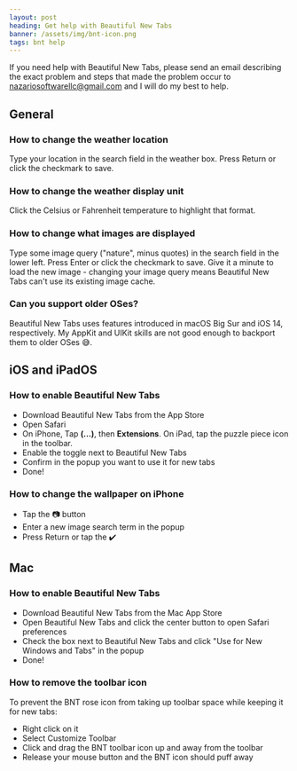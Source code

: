 ```yaml
---
layout: post
heading: Get help with Beautiful New Tabs
banner: /assets/img/bnt-icon.png
tags: bnt help
---
```


If you need help with Beautiful New Tabs, please send an email describing the exact problem and steps that made the problem occur to [nazariosoftwarellc@gmail.com](mailto:nazariosoftwarellc+bnt@gmail.com) and I will do my best to help.

## General

### How to change the weather location

Type your location in the search field in the weather box. Press Return or click the checkmark to save.

### How to change the weather display unit

Click the Celsius or Fahrenheit temperature to highlight that format.

### How to change what images are displayed

Type some image query ("nature", minus quotes) in the search field in the lower left. Press Enter or click the checkmark to save. Give it a minute to load the new image - changing your image query means Beautiful New Tabs can't use its existing image cache.

### Can you support older OSes?

Beautiful New Tabs uses features introduced in macOS Big Sur and iOS 14, respectively. My AppKit and UIKit skills are not good enough to backport them to older OSes 😅.

## iOS and iPadOS

### How to enable Beautiful New Tabs

- Download Beautiful New Tabs from the App Store
- Open Safari
- On iPhone, Tap **(...)**, then **Extensions**. On iPad, tap the puzzle piece icon in the toolbar.
- Enable the toggle next to Beautiful New Tabs
- Confirm in the popup you want to use it for new tabs
- Done!

### How to change the wallpaper on iPhone

- Tap the 📷 button
- Enter a new image search term in the popup
- Press Return or tap the ✔️

## Mac

### How to enable Beautiful New Tabs

- Download Beautiful New Tabs from the Mac App Store
- Open Beautiful New Tabs and click the center button to open Safari preferences
- Check the box next to Beautiful New Tabs and click "Use for New Windows and Tabs" in the popup
- Done!

### How to remove the toolbar icon

To prevent the BNT rose icon from taking up toolbar space while keeping it for new tabs:

- Right click on it
- Select Customize Toolbar
- Click and drag the BNT toolbar icon up and away from the toolbar
- Release your mouse button and the BNT icon should puff away
